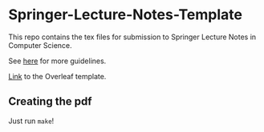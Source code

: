 # Springer-Lecture-Notes-Template

This repo contains the tex files for submission to Springer Lecture Notes in Computer Science.

See [here](https://www.springer.com/gp/computer-science/lncs/conference-proceedings-guidelines) for more guidelines.

[Link](https://www.overleaf.com/latex/templates/springer-lecture-notes-in-computer-science/kzwwpvhwnvfj#.WuA4JS5uZpi) to the Overleaf template.

## Creating the pdf

Just run `make`!

